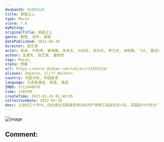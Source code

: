 ```yaml
---
doubanId: 32493124
title: 悬崖之上
type: Movie
score: 7.6
myRating: 
originalTitle: 悬崖之上
genre: 剧情, 动作, 悬疑
datePublished: 2021-04-30
director: 张艺谋
actor: 张译, 于和伟, 秦海璐, 朱亚文, 刘浩存, 倪大红, 李乃文, 余皑磊, 飞凡, 雷佳音, 沙溢, 韩昊霖, 赵毅, 安冬, 陈语桐, 牛晓宁, 燕磊, 袁红阳, 马睿瀚, 逯长恩, 松天硕, 纪焕博, 陈永胜, 王乃训, 冯瓅, 曹瑞, 白恩, 封新天, 齐羽嘉, 芮丹尼, 丁子迪
author: 全勇先, 张艺谋, 潘依然
tags: Movie, 
state: 想看
url: https://movie.douban.com/subject/32493124/
aliases: Impasse, Cliff_Walkers
country: 中国大陆, 中国香港
language: 汉语普通话, 英语, 俄语
IMDb: tt11448076
time: 120分钟
createTime: 2023-01-24 01:49:05
collectionDate: 2022-02-18
desc: 上世纪三十年代，四位曾在苏联接受特训的共产党特工组成任务小队，回国执行代号为“乌特拉”的秘密行动。由于叛徒的出卖，他们从跳伞降落的第一刻起，就已置身于敌人布下的罗网之中。同志能否脱身，任务能否完成，...
---
```


![image](p2636475385.jpg)

Comment: 
---

